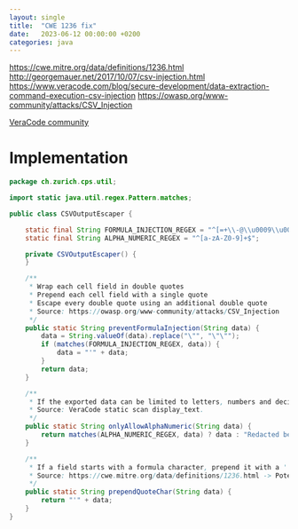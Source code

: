 ```yaml
---
layout: single
title:  "CWE 1236 fix"
date:   2023-06-12 00:00:00 +0200
categories: java
---
```


https://cwe.mitre.org/data/definitions/1236.html
http://georgemauer.net/2017/10/07/csv-injection.html
https://www.veracode.com/blog/secure-development/data-extraction-command-execution-csv-injection
https://owasp.org/www-community/attacks/CSV_Injection

[VeraCode community](https://community.veracode.com/s/question/0D53n0000844oN9CAI/how-to-fix-cwe1236improper-neutralization-of-formula-elements-in-a-csv-file-in-java-code)

# Implementation
````java
package ch.zurich.cps.util;

import static java.util.regex.Pattern.matches;

public class CSVOutputEscaper {

    static final String FORMULA_INJECTION_REGEX = "^[=+\\-@\\u0009\\u000D\n\t].*$";
    static final String ALPHA_NUMERIC_REGEX = "^[a-zA-Z0-9]+$";

    private CSVOutputEscaper() {
    }

    /**
     * Wrap each cell field in double quotes
     * Prepend each cell field with a single quote
     * Escape every double quote using an additional double quote
     * Source: https://owasp.org/www-community/attacks/CSV_Injection
     */
    public static String preventFormulaInjection(String data) {
        data = String.valueOf(data).replace("\"", "\"\"");
        if (matches(FORMULA_INJECTION_REGEX, data)) {
            data = "'" + data;
        }
        return data;
    }

    /**
     * If the exported data can be limited to letters, numbers and decimal separator, consider filtering the data to remove all characters that are not allowed.
     * Source: VeraCode static scan display_text.
     */
    public static String onlyAllowAlphaNumeric(String data) {
        return matches(ALPHA_NUMERIC_REGEX, data) ? data : "Redacted because data included non alphanumeric characters";
    }

    /**
     * If a field starts with a formula character, prepend it with a ' (single apostrophe), which prevents Excel from executing the formula
     * Source: https://cwe.mitre.org/data/definitions/1236.html -> Potential Mitigation
     */
    public static String prependQuoteChar(String data) {
        return "'" + data;
    }
}
````